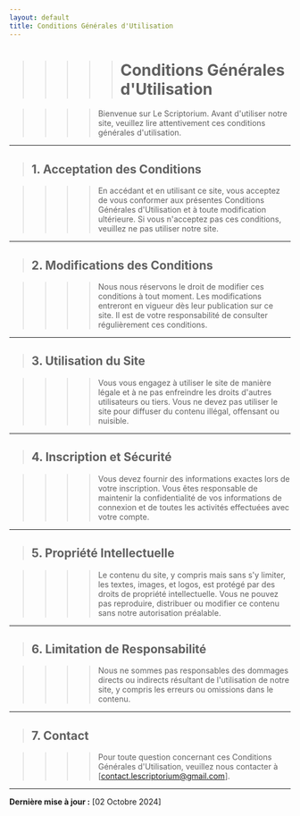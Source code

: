 ```yaml
---
layout: default
title: Conditions Générales d'Utilisation
---
```


>>>>> # Conditions Générales d'Utilisation

>>>> Bienvenue sur Le Scriptorium. Avant d'utiliser notre site, veuillez lire attentivement ces conditions générales d'utilisation.

---

>## 1. Acceptation des Conditions

>>>>En accédant et en utilisant ce site, vous acceptez de vous conformer aux présentes Conditions Générales d'Utilisation et à toute modification ultérieure. Si vous n'acceptez pas ces conditions, veuillez ne pas utiliser notre site.

---

>## 2. Modifications des Conditions

>>>>Nous nous réservons le droit de modifier ces conditions à tout moment. Les modifications entreront en vigueur dès leur publication sur ce site. Il est de votre responsabilité de consulter régulièrement ces conditions.

---

>## 3. Utilisation du Site

>>>>Vous vous engagez à utiliser le site de manière légale et à ne pas enfreindre les droits d'autres utilisateurs ou tiers. Vous ne devez pas utiliser le site pour diffuser du contenu illégal, offensant ou nuisible.

---

>## 4. Inscription et Sécurité

>>>>Vous devez fournir des informations exactes lors de votre inscription. Vous êtes responsable de maintenir la confidentialité de vos informations de connexion et de toutes les activités effectuées avec votre compte.

---

>## 5. Propriété Intellectuelle

>>>>Le contenu du site, y compris mais sans s'y limiter, les textes, images, et logos, est protégé par des droits de propriété intellectuelle. Vous ne pouvez pas reproduire, distribuer ou modifier ce contenu sans notre autorisation préalable.

---

>## 6. Limitation de Responsabilité

>>>>Nous ne sommes pas responsables des dommages directs ou indirects résultant de l'utilisation de notre site, y compris les erreurs ou omissions dans le contenu.

---

>## 7. Contact

>>>>Pour toute question concernant ces Conditions Générales d'Utilisation, veuillez nous contacter à [contact.lescriptorium@gmail.com].

---

**Dernière mise à jour :** [02 Octobre 2024]

